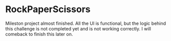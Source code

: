 # RockPaperScissors
Mileston project almost finished. All the UI is functional, but the logic behind this challenge is not completed yet and is not working correctly. I will 
comeback to finish this later on.
